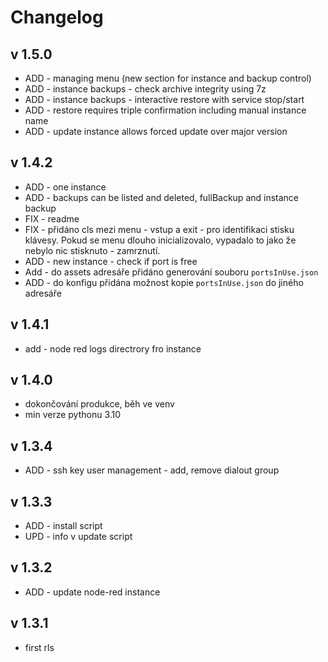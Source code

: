# Changelog

## v 1.5.0

- ADD - managing menu (new section for instance and backup control)
- ADD - instance backups - check archive integrity using 7z
- ADD - instance backups - interactive restore with service stop/start
- ADD - restore requires triple confirmation including manual instance name
- ADD - update instance allows forced update over major version

## v 1.4.2

- ADD - one instance
- ADD - backups can be listed and deleted, fullBackup and instance backup
- FIX - readme
- FIX - přidáno cls mezi menu - vstup a exit - pro identifikaci stisku klávesy. Pokud se menu dlouho inicializovalo, vypadalo to jako že nebylo nic stisknuto - zamrznutí.
- ADD - new instance - check if port is free
- Add - do assets adresáře přidáno generování souboru `portsInUse.json`
- ADD - do konfigu přidána možnost kopie `portsInUse.json` do jiného adresáře

## v 1.4.1

- add - node red logs directrory fro instance

## v 1.4.0

- dokončování produkce, běh ve venv
- min verze pythonu 3.10

## v 1.3.4

- ADD - ssh key user management - add, remove dialout group

## v 1.3.3

- ADD - install script
- UPD - info v update script

## v 1.3.2

- ADD - update node-red instance

## v 1.3.1

- first rls